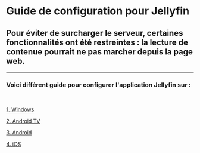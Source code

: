 # Guide de configuration pour Jellyfin

## Pour éviter de surcharger le serveur, certaines fonctionnalités ont été restreintes : la lecture de contenue pourrait ne pas marcher depuis la page web.
---
### Voici différent guide pour configurer l'application Jellyfin sur :
<br>

[1. Windows](https://github.com/jellyfinTV/guide/blob/main/windows.md)

[2. Android TV](https://github.com/jellyfinTV/guide/blob/main/android-tv.md)

[3. Android](https://github.com/jellyfinTV/guide/blob/main/android.md)

[4. iOS](https://github.com/jellyfinTV/guide/blob/main/ios.md)
